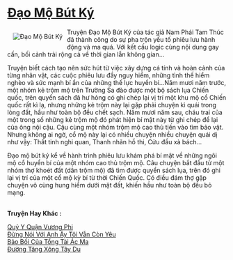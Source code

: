 <a href="https://utruyen.com/dao-mo-but-ky/9643/" title="Đạo Mộ Bút Ký"><h1>Đạo Mộ Bút Ký</h1></a><div style="display:table"><img align="right" style="float: left; padding: 10px;" src="https://utruyen.com/images/story/200x260/dao-mo-but-ky.jpg" alt="Đạo Mộ Bút Ký">Truyện Đạo Mộ Bút Ký của tác giả Nam Phái Tam Thúc đã thành công do sự pha trộn yếu tố phiêu lưu hành động và ma quá. Với kết cấu logic cùng nội dung gay cấn, bối cảnh trải rộng cả về thời gian lẫn không gian...<p></p>Truyện biết cách tạo nên sức hút từ việc xây dựng cá tính và hoàn cảnh của từng nhân vật, các cuộc phiêu lưu đầy nguy hiểm, những tình thế hiểm nghèo và sức mạnh bí ẩn của những thế lực huyền bí...Năm mươi năm trước, một nhóm kẻ trộm mộ trên Trường Sa đào được một bộ sách lụa Chiến quốc, trên quyển sách đã hư hỏng có ghi chép lại vị trí một khu mộ cổ Chiến quốc rất kì lạ, nhưng những kẻ trộm này lại gặp phải chuyện kì quái trong lòng đất, hầu như toàn bộ đều chết sạch. Năm mươi năm sau, cháu trai của một trong số những kẻ trộm mộ đó phát hiện bí mật này từ ghi chép để lại của ông nội cậu. Cậu cùng một nhóm trộm mộ cao thủ tiến vào tìm bảo vật. Nhưng không ai ngờ, cổ mộ này lại có nhiều chuyện nhiều chuyện quái dị như vậy: Thất tinh nghi quan, Thanh nhãn hồ thi, Cửu đầu xà bách…<p></p>Đạo mộ bút ký kể về hành trình phiêu lưu khám phá bí mật về những ngôi mộ cổ huyền bí của một nhóm cao thủ trộm mộ. Câu chuyện bắt đầu từ một nhóm thợ khoét đất (dân trộm mộ) đã tìm được quyển sách lụa, trên đó ghi lại vị trí của một cổ mộ kỳ bí từ thời Chiến Quốc. Có điều đám thợ gặp chuyện vô cùng hung hiểm dưới mặt đất, khiến hầu như toàn bộ đều bỏ mạng.</div><p><br><b>Truyện Hay Khác :</b></p><a href="https://utruyen.com/quy-y-quan-vuong-phi/6721/" alt="Quỷ Y Quận Vương Phi​">Quỷ Y Quận Vương Phi​</a><br/><a href="https://github.com/quanluxury/truyenhot/tree/master/truyenhay/1386/" alt="Đừng Nói Với Anh Ấy Tôi Vẫn Còn Yêu">Đừng Nói Với Anh Ấy Tôi Vẫn Còn Yêu</a><br/><a href="https://github.com/quanluxury/truyenhot/tree/master/truyenhay/17576/" alt="Bảo Bối Của Tổng Tài Ác Ma">Bảo Bối Của Tổng Tài Ác Ma</a><br/><a href="https://github.com/quanluxury/truyenhot/tree/master/truyenhay/16929/" alt="Đường Tăng Xông Tây Du">Đường Tăng Xông Tây Du</a><br/>